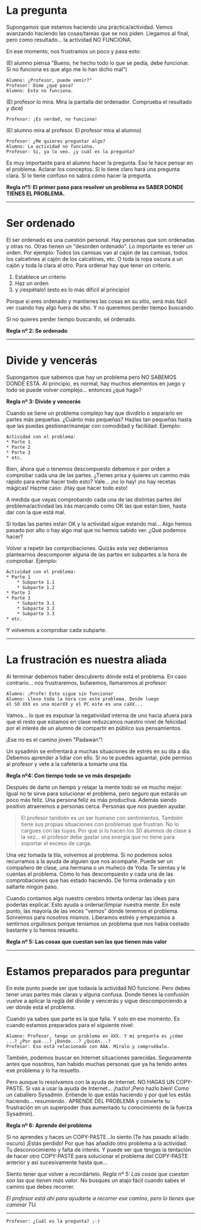
# La pregunta

Supongamos que estamos haciendo una práctica/actividad. Vamos avanzando
haciendo las cosas/tareas que se nos piden. Llegamos al final, pero
como resultado... la actividad NO FUNCIONA.

En ese momento, nos frustramos un poco y pasa esto:

(El alumno piensa "Bueno, he hecho todo lo que se pedía, debe funcionar. Si no funciona es que algo me lo han dicho mal")

```
Alumno: ¿Profesor, puede venir?"
Profesor: Dime ¿qué pasa?
Alumno: Esto no funciona.
```

(El profesor lo mira. Mira la pantalla del ordenador. Comprueba el resultado y dice)

```
Profesor: ¡Es verdad, no funciona!
```

(El alumno mira al profesor. El profesor mira al alumno)

```
Profesor: ¿Me quieres preguntar algo?
Alumno: La actividad no funciona.
Profesor: Si, ya lo veo. ¿y cuál es la pregunta?
```

Es muy importante para el alumno hacer la pregunta. Eso le hace pensar en el problema. Aclarar los conceptos. Si lo tiene claro hará una pregunta clara. Si lo tiene confuso no sabrá cómo hacer la pregunta.

**Regla nº1: El primer paso para resolver un problema es SABER DONDE TIENES EL PROBLEMA.**

---

# Ser ordenado

El ser ordenado es una cuestión personal. Hay personas que son ordenadas y otras no. Otras tienen un "desorden ordenado". Lo importante es tener un orden. Por ejemplo: Todos los camisas van al cajón de las camisas, todos los calcetines al cajón de los calcetines, etc. O toda la ropa oscura a un cajón y toda la clara al otro. Para ordenar hay que tener un criterio.

1. Establece un criterio
2. Haz un orden
3. y ¡respétalo! (esto es lo más difícil al principio)

Porque si eres ordenado y mantienes las cosas en su sitio, será más fácil ver cuando hay algo fuera de sitio. Y no queremos perder tiempo buscando.

Si no quieres perder tiempo buscando, sé ordenado.

**Regla nº 2: Se ordenado**

---

# Divide y vencerás

Supongamos que sabemos que hay un problema pero NO SABEMOS DONDE ESTÁ. Al principio, es normal, hay muchos elementos en juego y todo se puede volver complejo... entonces ¿qué hago?

**Regla nº 3: Divide y vencerás**

Cuando se tiene un problema complejo hay que dividirlo o separarlo en partes más pequeñas. ¿Cuánto más pequeñas? Hazlas tan pequeñas hasta que las puedas gestionar/manejar con comodidad y facilidad. Ejemplo:

```
Actividad con el problema:
* Parte 1
* Parte 2
* Parte 3
* etc.
```

Bien, ahora que o tenemos descompuesto debemos ir por orden a comprobar cada una de las partes. ¿Tienes prisa y quieres un camino más rápido para evitar hacer todo esto? Vale... ¡no lo hay! ¡no hay recetas mágicas! Hazme caso: ¡Hay que hacer todo esto!

A medida que vayas comprobando cada una de las distintas partes del problema/actividad las irás marcando como OK las que están bien, hasta dar con la que está mal.

Si todas las partes están OK y la actividad sigue estando mal... Algo hemos pasado por alto o hay algo mal que no hemos sabido ver. ¿Qué podemos hacer?

Volver a repetir las comprobaciones. Quizás esta vez deberíamos plantearnos descomponer alguna de las partes en subpartes a la hora de comprobar. Ejemplo:

```
Actividad con el problema:
* Parte 1
    * Subparte 1.1
    * Subparte 1.2
* Parte 2
* Parte 3
    * Subparte 3.1
    * Subparte 3.2
    * Subparte 3.3    
* etc.
```

Y volvemos a comprobar cada subparte.

---

# La frustración es nuestra aliada

Al terminar debemos haber descubierto dónde está el problema. En caso contrario... nos frustraremos, bufaremos, llamaremos al profesor:

```
Alumno: ¡Profe! Esto sigue sin funcionar
Alumno: Llevo toda la hora con este problema. Desde luego
el SO XXX es una mierXX y el PC este es una caXX...
```

Vamos... lo que es expulsar la negatividad interna de uno hacia afuera para que el resto que estamos en clase reduzcamos nuestro nivel de felicidad por el interés de un alumno de compartir en público sus pensamientos.

¡Ese no es el camino joven "Padawan"!

Un sysadmin se enfrentará a muchas situaciones de estrés en su día a día. Debemos aprender a lidiar con ello. Si no te puedes aguantar, pide permiso al profesor y vete a la cafetería a tomarte una tila.

**Regla nº4: Con tiempo todo se ve más despejado**

Después de darte un tiempo y relajar la mente todo se ve mucho mejor. Igual no te sirve para solucionar el problema, pero seguro que estarás un poco más feliz. Una persona feliz es más productiva. Además siendo positivo atraeremos a personas cerca. Personas que nos pueden ayudar.

> El profesor también es un ser humano con sentimientos. También tiene sus propias situaciones con problemas que frustran. No lo cargues con las tuyas. Por que si lo hacen los 30 alumnos de clase a la vez... el profesor debe gastar una energía que no tiene para soportar el exceso de carga.

Una vez tomada la tila, volvemos al problema. Si no podemos solos recurramos a la ayuda de alguien que nos acompañe. Puede ser un compañero de clase, una hermana o un muñeco de Yoda. Te sientas y le cuentas el problema. Cómo lo has descompuesto y cada una de las comprobaciones que has estado haciendo. De forma ordenada y sin saltarte ningún paso.

Cuando contamos algo nuestro cerebro intenta ordenar las ideas para poderlas explicar. Esto ayuda a ordenar/limpiar nuestra mente. En este punto, las mayoría de las veces "vemos" dónde tenemos el problema. Sonreímos para nosotros mismos. Liberamos estrés y empezamos a sentirnos orgullosos porque teníamos un problema que nos había costado bastante y lo hemos resuelto.

**Regla nº 5: Las cosas que cuestan son las que tienen más valor**

---

# Estamos preparados para preguntar

En este punto puede ser que todavía la actividad NO funcione. Pero debes tener unas partes más claras y alguna confusa. Donde tienes la confusión vuelve a aplicar la regla del divide y vencerás y sigue descomponiendo a ver dónde está el problema.

Cuando ya sabes que parte es la que falla. Y solo en ese momento. Es cuando estamos preparados para el siguiente nivel:

```
Alumno: Profesor, tengo un problema en XXX. Y mi pregunta es ¿cómo ...? ¿Por qué...? ¿Dónde...? ¿Quién...?
Profesor: Eso está relacionado con AAA. Míralo y compruébalo.
```

También, podemos buscar en Internet situaciones parecidas. Seguramente antes que nosotros, han habido muchas personas que ya ha tenido antes ese problema y lo ha resuelto.

Pero aunque lo resolvamos con la ayuda de Internet. NO HAGAS UN COPY-PASTE. Si vas a usar la ayuda de Internet... ¡hazlo! ¡Pero hazlo bien! Como un caballero Sysadmin. Entiende lo que estás haciendo y por qué los estás haciendo... resumiendo.. APRENDE DEL PROBLEMA y convierte tu frustración en un superpoder (has aumentado tu conocimiento de la fuerza Sysadmin).

**Regla nº 6: Aprende del problema**

Si no aprendes y haces un COPY-PASTE...lo siento (Te has pasado al lado oscuro) ¡Estás perdido! Por que has añadido otro problema a la actividad. Tu desconocimiento y falta de interés. Y puede ser que tengas la tentación de hacer otro COPY-PASTE para solucionar el problema del COPY-PASTE anterior y así sucesivamente hasta que...

Siento tener que volver a recordártelo. *Regla nº 5: Las cosas que cuestan son las que tienen más valor*. No busques un atajo fácil cuando sabes el camino que debes recorrer.

*El profesor está ahí para ayudarte a recorrer ese camino, pero lo tienes que caminar TU.*

---

`Profesor: ¿Cuál es la pregunta? ;-)`
